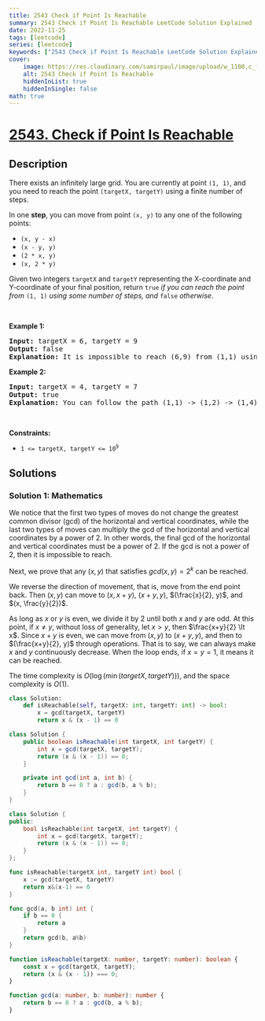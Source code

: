 ```yaml
---
title: 2543 Check if Point Is Reachable
summary: 2543 Check if Point Is Reachable LeetCode Solution Explained
date: 2022-11-25
tags: [leetcode]
series: [leetcode]
keywords: ["2543 Check if Point Is Reachable LeetCode Solution Explained in all languages", "2543 Check if Point Is Reachable", "LeetCode", "leetcode solution in Python3 C++ Java Go PHP Ruby Swift TypeScript Rust C# JavaScript C", "GeeksforGeeks", "InterviewBit", "Coding Ninjas", "HackerRank", "HackerEarth", "CodeChef", "TopCoder", "AlgoExpert", "freeCodeCamp", "Codeforces", "GitHub", "AtCoder", "Samir Paul"]
cover:
    image: https://res.cloudinary.com/samirpaul/image/upload/w_1100,c_fit,co_rgb:FFFFFF,l_text:Arial_75_bold:2543 Check if Point Is Reachable - Solution Explained/problem-solving.webp
    alt: 2543 Check if Point Is Reachable
    hiddenInList: true
    hiddenInSingle: false
math: true
---
```



# [2543. Check if Point Is Reachable](https://leetcode.com/problems/check-if-point-is-reachable)


## Description

<p>There exists an infinitely large grid. You are currently at point <code>(1, 1)</code>, and you need to reach the point <code>(targetX, targetY)</code> using a finite number of steps.</p>

<p>In one <strong>step</strong>, you can move from point <code>(x, y)</code> to any one of the following points:</p>

<ul>
	<li><code>(x, y - x)</code></li>
	<li><code>(x - y, y)</code></li>
	<li><code>(2 * x, y)</code></li>
	<li><code>(x, 2 * y)</code></li>
</ul>

<p>Given two integers <code>targetX</code> and <code>targetY</code> representing the X-coordinate and Y-coordinate of your final position, return <code>true</code> <em>if you can reach the point from</em> <code>(1, 1)</code> <em>using some number of steps, and </em><code>false</code><em> otherwise</em>.</p>

<p>&nbsp;</p>
<p><strong class="example">Example 1:</strong></p>

<pre>
<strong>Input:</strong> targetX = 6, targetY = 9
<strong>Output:</strong> false
<strong>Explanation:</strong> It is impossible to reach (6,9) from (1,1) using any sequence of moves, so false is returned.
</pre>

<p><strong class="example">Example 2:</strong></p>

<pre>
<strong>Input:</strong> targetX = 4, targetY = 7
<strong>Output:</strong> true
<strong>Explanation:</strong> You can follow the path (1,1) -&gt; (1,2) -&gt; (1,4) -&gt; (1,8) -&gt; (1,7) -&gt; (2,7) -&gt; (4,7).
</pre>

<p>&nbsp;</p>
<p><strong>Constraints:</strong></p>

<ul>
	<li><code>1 &lt;= targetX, targetY&nbsp;&lt;= 10<sup>9</sup></code></li>
</ul>

## Solutions

### Solution 1: Mathematics

We notice that the first two types of moves do not change the greatest common divisor (gcd) of the horizontal and vertical coordinates, while the last two types of moves can multiply the gcd of the horizontal and vertical coordinates by a power of $2$. In other words, the final gcd of the horizontal and vertical coordinates must be a power of $2$. If the gcd is not a power of $2$, then it is impossible to reach.

Next, we prove that any $(x, y)$ that satisfies $gcd(x, y)=2^k$ can be reached.

We reverse the direction of movement, that is, move from the end point back. Then $(x, y)$ can move to $(x, x+y)$, $(x+y, y)$, $(\frac{x}{2}, y)$, and $(x, \frac{y}{2})$.

As long as $x$ or $y$ is even, we divide it by $2$ until both $x$ and $y$ are odd. At this point, if $x \neq y$, without loss of generality, let $x \gt y$, then $\frac{x+y}{2} \lt x$. Since $x+y$ is even, we can move from $(x, y)$ to $(x+y, y)$, and then to $(\frac{x+y}{2}, y)$ through operations. That is to say, we can always make $x$ and $y$ continuously decrease. When the loop ends, if $x=y=1$, it means it can be reached.

The time complexity is $O(\log(\min(targetX, targetY)))$, and the space complexity is $O(1)$.

<!-- tabs:start -->

```python
class Solution:
    def isReachable(self, targetX: int, targetY: int) -> bool:
        x = gcd(targetX, targetY)
        return x & (x - 1) == 0
```

```java
class Solution {
    public boolean isReachable(int targetX, int targetY) {
        int x = gcd(targetX, targetY);
        return (x & (x - 1)) == 0;
    }

    private int gcd(int a, int b) {
        return b == 0 ? a : gcd(b, a % b);
    }
}
```

```cpp
class Solution {
public:
    bool isReachable(int targetX, int targetY) {
        int x = gcd(targetX, targetY);
        return (x & (x - 1)) == 0;
    }
};
```

```go
func isReachable(targetX int, targetY int) bool {
	x := gcd(targetX, targetY)
	return x&(x-1) == 0
}

func gcd(a, b int) int {
	if b == 0 {
		return a
	}
	return gcd(b, a%b)
}
```

```ts
function isReachable(targetX: number, targetY: number): boolean {
    const x = gcd(targetX, targetY);
    return (x & (x - 1)) === 0;
}

function gcd(a: number, b: number): number {
    return b == 0 ? a : gcd(b, a % b);
}
```

<!-- tabs:end -->

<!-- end -->
